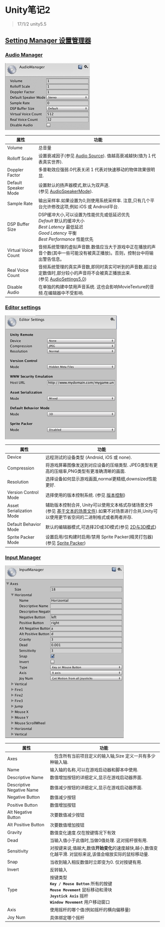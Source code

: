 # Unity笔记2
> 17/1/2 unity5.5

## [Setting Manager 设置管理器](https://docs.unity3d.com/Manual/comp-ManagerGroup.html)

### [Audio Manager](https://docs.unity3d.com/Manual/class-AudioManager.html)
![](./pic/AudioSet.png)

属性 | 功能
------------ | -------------
Volume | 总音量
Rolloff Scale | 设置衰减因子(参见 [Audio Source]()). 值越高衰减越快(值为１代表真实世界).
Doppler Factor | 多普勒效应强弱.0代表关闭 1 代表对快速移动的物体效果很明显.
Default Speaker Mode | 设置默认的扬声器模式,默认为双声道.<br>(参见 [AudioSpeakerMode]()).
Sample Rate | 输出采样率.如果设置为0,则使用系统采样率. 注意,只有几个平台允许修改这项,例如 iOS 或 Android平台.
DSP Buffer Size | DSP缓冲大小,可以设置为性能优先或低延迟优先<br>*Default* 默认的缓冲大小<br>*Best Latency* 最低延迟<br>*Good Latency*	平衡<br>*Best Performance* 性能优先
Virtual Voice Count | 音频系统管理的虚拟声音数.数值应当大于游戏中正在播放的声音个数(其中一些可能没有被真正播放)。否则，控制台中将输出警告信息。
Real Voice Count | 音频系统管理的真实声音数,即同时真实可听到的声音数.超过设定数值时,部分较小的声音将不会被真正播放出来.<br>(参见 [AudioSettings5.0](https://docs.unity3d.com/Manual/UpgradeGuide5-Audio.html))
Disable Audio | 在单独的构建中禁用声音系统. 这也会影响MovieTexture的音频.在编辑器中不受影响.

### [Editor settings](https://docs.unity3d.com/Manual/class-EditorManager.html)

![](./pic/EditorSettings.png)

属性 | 功能
------------ | -------------
Device |远程测试的设备类型 (Android, iOS 或 none).
Compression | 将游戏屏幕图像发送到对应设备的压缩类型. JPEG类型有更高的压缩率,PNG类型有更准确清晰的画面.
Resolution | 选择设备如何显示游戏画面,normal更精细,downsized性能更好.
Version Control Mode | 选择使用的版本控制系统. (参见 [版本控制](https://docs.unity3d.com/Manual/VersionControl.html))
Asset Serialization Mode  | 辅助版本控制合并, Unity可以使用文本格式存储场景文件 (参见 [基于文本的场景文件](https://docs.unity3d.com/Manual/TextSceneFormat.html)).如果不对场景进行合并,Unity可以使用更节省空间的二进制格式或者两者并存.
Default Behavior Mode | 默认的编辑器模式,可选择2D或3D模式(参见 [2D与3D模式](https://docs.unity3d.com/Manual/2Dor3D.html))
Sprite Packer Mode | 设置启用/仅构建时启用/禁用 Sprite Packer(精灵打包器)(参见 [Sprite Packer](https://docs.unity3d.com/Manual/SpritePacker.html))

### [Input Manager](https://docs.unity3d.com/Manual/class-InputManager.html)
![](./pic/InputSetAll.png)

属性 | 功能
------------ | -------------
Axes |　包含所有当前项目定义的输入轴,Size 定义一共有多少种输入轴.
Name | 输入轴的名称,可以在游戏启动器和脚本中使用.
Descriptive Name | 数值增加按钮的详细定义,显示在游戏启动器界面.
Descriptive Negative Name | 数值减少按钮的详细定义,显示在游戏启动器界面.
Negative Button | 数值减少按钮
Positive Button | 数值增加按钮
Alt Negative Button | 次要数值减少按钮
Alt Positive Button | 次要数值增加按钮
Gravity | 数值变化速度.仅在按键情况下有效
Dead | 当输入值小于此值时,当做0值处理. 这对摇杆很有用.
Sensitivity | 对按键来说,值越大,数值**开始变化**的速度越快,越小,数值变化越平滑. 对鼠标来说,该值会缩放实际的鼠标移动量.
Snap | 当收到输入相反数值时立即变为0. 仅对按键有用.
Invert | 反转输入
Type | 按键类型 <br> **`Key / Mouse Button`** 所有的按键 <br> **`Mouse Movement`** 鼠标移动和滑块 <br>  **`Joystick Axis`** 摇杆 <br>  **`Window Movement`** 用户移动窗口
Axis | 使用摇杆的哪个值(例如摇杆的横向偏移量)
Joy Num | 具体绑定哪个摇杆